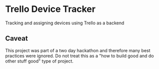 # Trello Device Tracker
Tracking and assigning devices using Trello as a backend

## Caveat
This project was part of a two day hackathon and therefore many best practices were ignored. Do not treat this as a "how to build good and do other stuff good" type of project.
